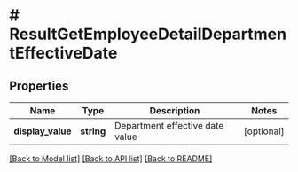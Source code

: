 # # ResultGetEmployeeDetailDepartmentEffectiveDate

## Properties

Name | Type | Description | Notes
------------ | ------------- | ------------- | -------------
**display_value** | **string** | Department effective date value | [optional]

[[Back to Model list]](../../README.md#models) [[Back to API list]](../../README.md#endpoints) [[Back to README]](../../README.md)
